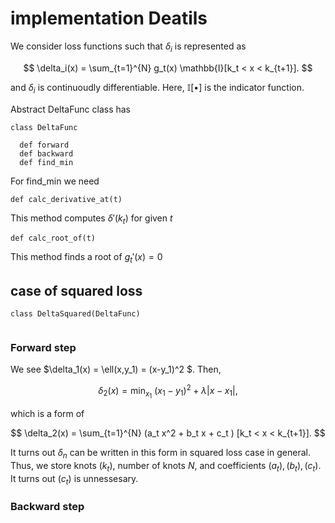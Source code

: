 # implementation Deatils
We consider loss functions such that $\delta_i$ is represented as 

$$ \delta_i(x) = \sum_{t=1}^{N} g_t(x)  \mathbb{I}[k_t < x < k_{t+1}]. $$

and $\delta_i$ is continuoudly differentiable. Here, $\mathbb{I}[\bullet]$ is the indicator function.

Abstract DeltaFunc class has
```
class DeltaFunc
  
  def forward
  def backward
  def find_min
```  

For find_min we need

```
def calc_derivative_at(t)
```
This method computes $\delta'(k_t)$ for given $t$ 


```
def calc_root_of(t)   
```
This method finds a root of $g_t'(x)=0$

## case of squared loss

```
class DeltaSquared(DeltaFunc)
  
```


### Forward step

We see $\delta_1(x) = \ell(x,y_1) = (x-y_1)^2 $. Then,

$$\delta_2(x) = \min_{x_1}\ (x_1-y_1)^2 + \lambda |x -x_1|, $$

which is a form of 

$$ \delta_2(x) = \sum_{t=1}^{N} (a_t x^2 + b_t x + c_t )  [k_t < x < k_{t+1}]. $$

It turns out $\delta_n$ can be written in this form in squared loss case in general.
Thus, we store knots $(k_t)$, number of knots $N$, and coefficients $(a_t),(b_t),(c_t)$. It turns out $(c_t)$ is unnessesary.

### Backward step
